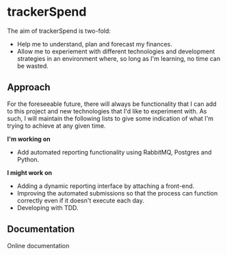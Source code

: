 trackerSpend
=============

The aim of trackerSpend is two-fold:

- Help me to understand, plan and forecast my finances.
- Allow me to experiement with different technologies and development strategies in an environment where, so long as I'm learning, no time can be wasted.

Approach
--------
For the foreseeable future, there will always be functionality that I can add to this project and new technologies that I'd like to experiment with. As such, I will maintain the following lists to give some indication of what I'm trying to achieve at any given time.

**I'm working on**
- Add automated reporting functionality using RabbitMQ, Postgres and Python.

**I might work on**
- Adding a dynamic reporting interface by attaching a front-end.
- Improving the automated submissions so that the process can function correctly even if it doesn't execute each day.
- Developing with TDD.

Documentation
-------------

Online documentation
